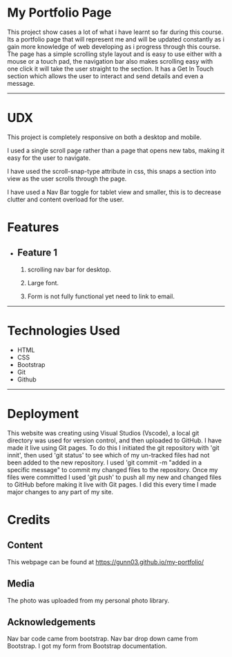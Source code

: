 # **My Portfolio Page**

This project show cases a lot of what i have learnt so far during this course. Its a portfolio page that will represent me and will be updated constantly as i gain more knowledge of web developing as i progress through this course. The page has a simple scrolling style layout and is easy to use either with a mouse or a touch pad, the navigation bar also makes scrolling easy with one click it will take the user straight to the section. It has a Get In Touch section which allows the user to interact and send details and even a message.

---

# **UDX**

This project is completely responsive on both a desktop and mobile.

I used a single scroll page rather than a page that opens new tabs, making it easy for the user to navigate.

I have used the scroll-snap-type attribute in css, this snaps a section into view as the user scrolls through the page. 

I have used a Nav Bar toggle for tablet view and smaller, this is to decrease clutter and content overload for the user.

# **Features**

- <h2>Feature 1</h2>
    
    1. scrolling nav bar for desktop.

    2. Large font.

    3. Form is not fully functional yet need to link to email.
 ---

# **Technologies Used**

- HTML
- CSS
- Bootstrap
- Git
- Github
---

# **Deployment** 
This website was creating using Visual Studios (Vscode), a local git directory was used for version control, and then uploaded to GitHub. I have made it live using Git pages. To do this I initiated the git repository with 'git innit', then used 'git status' to see which of my un-tracked files had not been added to the new repository. I used 'git commit -m "added in a specific message" to commit my changed files to the repository. Once my files were committed I used 'git push' to push all my new and changed files to GitHub before making it live with Git pages. I did this every time I made major changes to any part of my site.

# **Credits**
<h2>Content</h2>

This webpage can be found at https://gunn03.github.io/my-portfolio/ 


<h2>Media</h2>
The photo was uploaded from my personal photo library.

<h2>Acknowledgements</h2>
Nav bar code came from bootstrap.
Nav bar drop down came from Bootstrap.
I got my form from Bootstrap documentation.








